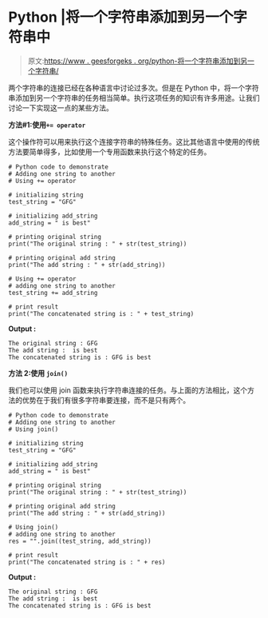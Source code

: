 # Python |将一个字符串添加到另一个字符串中

> 原文:[https://www . geesforgeks . org/python-将一个字符串添加到另一个字符串/](https://www.geeksforgeeks.org/python-add-one-string-to-another/)

两个字符串的连接已经在各种语言中讨论过多次。但是在 Python 中，将一个字符串添加到另一个字符串的任务相当简单。执行这项任务的知识有许多用途。让我们讨论一下实现这一点的某些方法。

**方法#1:使用`+= operator`**

这个操作符可以用来执行这个连接字符串的特殊任务。这比其他语言中使用的传统方法要简单得多，比如使用一个专用函数来执行这个特定的任务。

```
# Python code to demonstrate
# Adding one string to another
# Using += operator

# initializing string 
test_string = "GFG"

# initializing add_string
add_string = " is best"

# printing original string 
print("The original string : " + str(test_string))

# printing original add string 
print("The add string : " + str(add_string))

# Using += operator
# adding one string to another 
test_string += add_string

# print result
print("The concatenated string is : " + test_string)
```

**Output :**

```
The original string : GFG
The add string :  is best
The concatenated string is : GFG is best

```

**方法 2:使用 `join()`**

我们也可以使用 join 函数来执行字符串连接的任务。与上面的方法相比，这个方法的优势在于我们有很多字符串要连接，而不是只有两个。

```
# Python code to demonstrate
# Adding one string to another
# Using join()

# initializing string 
test_string = "GFG"

# initializing add_string
add_string = " is best"

# printing original string 
print("The original string : " + str(test_string))

# printing original add string 
print("The add string : " + str(add_string))

# Using join()
# adding one string to another 
res = "".join((test_string, add_string))

# print result
print("The concatenated string is : " + res)
```

**Output :**

```
The original string : GFG
The add string :  is best
The concatenated string is : GFG is best

```